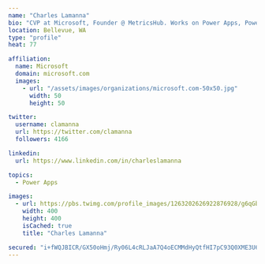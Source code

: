 ```yaml
---
name: "Charles Lamanna"
bio: "CVP at Microsoft, Founder @ MetricsHub. Works on Power Apps, Power Automate, Power Virtual Agent, Common Data Service and Dynamics 365."
location: Bellevue, WA
type: "profile"
heat: 77

affiliation:
  name: Microsoft
  domain: microsoft.com
  images:
    - url: "/assets/images/organizations/microsoft.com-50x50.jpg"
      width: 50
      height: 50

twitter:
  username: clamanna
  url: https://twitter.com/clamanna
  followers: 4166

linkedin:
  url: https://www.linkedin.com/in/charleslamanna

topics:
  - Power Apps

images:
  - url: https://pbs.twimg.com/profile_images/1263202626922876928/g6qGbHZ-_400x400.jpg
    width: 400
    height: 400
    isCached: true
    title: "Charles Lamanna"

secured: "i+fWQJBICR/GX50oHmj/Ry06L4cRLJaA7Q4oECMMdHyQtfHI7pC93Q0XME3U6t4gJRwKQle4XdxpvE372Syy6AD0Fn169Oa42uKs2e4xO6xRPWNNnH6e0sU2AxBCVskfC0Cquop4Nr58nffpaTOXf1UQ7eFxC66HLh3GzEW60y6Ig9TMq34Zm2GtTWhb/jxDt4539CW+SDliBne1O6m6Bl3uw1UgCB35qCim1uFYKzCff+8CGxCe6j/kdGhl/zwgmpoE0flZ3JgHI77ihcB5GCK8FLqwTVGDZMxop3L5aRrU20EsjaQXdFC3Cb4Z/L/d5/Vr90yiKemhvCo7z164L8ACS/QAbvUOqCPGh/fjOhjhawxsz7M/28aJn5TXLKQnWn04PHenAdla3O5cncGqqZqNq30ooFruz5ws/Of6s2c=;BGh5nVdLYNxiOh5HcDAWWQ=="
---
```


